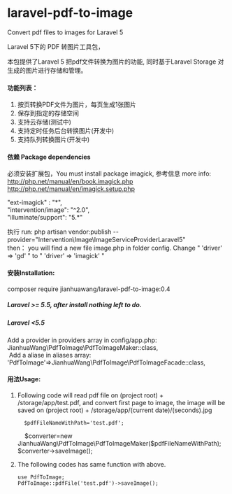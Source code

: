 # laravel-pdf-to-image
Convert pdf files to images for Laravel 5


Laravel 5下的 PDF 转图片工具包，
<p>本包提供了Laravel 5 把pdf文件转换为图片的功能, 同时基于Laravel Storage 对生成的图片进行存储和管理。</p>
<h4>功能列表：</h4>
<ol>
<li>按页转换PDF文件为图片，每页生成1张图片</li>
<li>保存到指定的存储空间</li>
<li>支持云存储(测试中)</li>
<li>支持定时任务后台转换图片(开发中)</li>
<li>支持队列转换图片(开发中)</li>
</ol>
<h4>依赖 Package dependencies</h4>
<p>
   必须安装扩展包，You must install package imagick, 
  参考信息 more info: <a href="http://php.net/manual/en/book.imagick.php">http://php.net/manual/en/book.imagick.php</a>
<a href="http://php.net/manual/en/imagick.setup.php">http://php.net/manual/en/imagick.setup.php</a>
</p>
<p>
  "ext-imagick" : "*",<br/>
        "intervention/image": "^2.0",<br/>
        "illuminate/support": "5.*"<br/>
</p>
<p>
   执行 run:  php artisan vendor:publish --provider="Intervention\Image\ImageServiceProviderLaravel5" <br/>
   then： you will find a new file image.php in folder config. Change " 'driver' => 'gd' " to "  'driver' => 'imagick' "
</p>

<h4>安装Installation:</h4>
<p>
composer require jianhuawang/laravel-pdf-to-image:0.4
</p>
<h5>Laravel >= 5.5, after install nothing left to do.</h5>
<h5>Laravel <5.5</h5>
<p>
  Add a provider in providers array in config/app.php:<br/>
  JianhuaWang\PdfToImage\PdfToImageMaker::class,<br/>
  Add a aliase in aliases array:<br/>
  'PdfToImage'=>JianhuaWang\PdfToImage\PdfToImageFacade::class,
  
  
  </p>
  <p>
     
  </p>

<h4>用法Usage:</h4>
<ol>
 <li>
    Following code will read pdf file on (project root) + /storage/app/test.pdf, and convert first page to image, the image will be saved on (project root) + /storage/app/(current date)/(seconds).jpg
    
      $pdfFileNameWithPath='test.pdf';
      $converter=new JianhuaWang\PdfToImage\PdfToImageMaker($pdfFileNameWithPath);
      $converter->saveImage();
        
  </li>
  <li>
  <p>
    The following codes has same function with above.
  </p>
  <p>
    
    use PdfToImage;
    PdfToImage::pdfFile('test.pdf')->saveImage();
  </p>
</li>
</ol>
